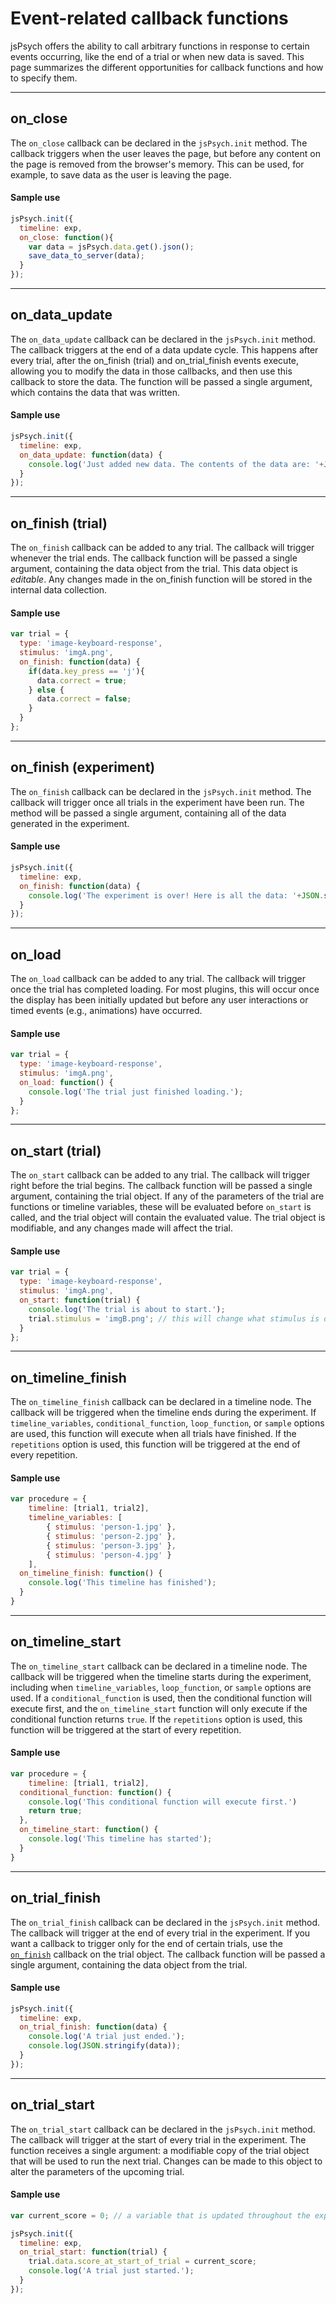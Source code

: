 # Event-related callback functions

jsPsych offers the ability to call arbitrary functions in response to certain events occurring, like the end of a trial or when new data is saved. This page summarizes the different opportunities for callback functions and how to specify them.

---

## on_close

The `on_close` callback can be declared in the `jsPsych.init` method. The callback triggers when the user leaves the page, but before any content on the page is removed from the browser's memory. This can be used, for example, to save data as the user is leaving the page.

#### Sample use
```javascript
jsPsych.init({
  timeline: exp,
  on_close: function(){
    var data = jsPsych.data.get().json();
    save_data_to_server(data);
  }
});
```

---

## on_data_update

The `on_data_update` callback can be declared in the `jsPsych.init` method. The callback triggers at the end of a data update cycle. This happens after every trial, after the on_finish (trial) and on_trial_finish events execute, allowing you to modify the data in those callbacks, and then use this callback to store the data. The function will be passed a single argument, which contains the data that was written.

#### Sample use
```javascript
jsPsych.init({
  timeline: exp,
  on_data_update: function(data) {
    console.log('Just added new data. The contents of the data are: '+JSON.stringify(data));
  }
});
```
---

## on_finish (trial)

The `on_finish` callback can be added to any trial. The callback will trigger whenever the trial ends. The callback function will be passed a single argument, containing the data object from the trial. This data object is *editable*. Any changes made in the on_finish function will be stored in the internal data collection.

#### Sample use
```javascript
var trial = {
  type: 'image-keyboard-response',
  stimulus: 'imgA.png',
  on_finish: function(data) {
    if(data.key_press == 'j'){
      data.correct = true;
    } else {
      data.correct = false;
    }
  }
};
```
---

## on_finish (experiment)

The `on_finish` callback can be declared in the `jsPsych.init` method. The callback will trigger once all trials in the experiment have been run. The method will be passed a single argument, containing all of the data generated in the experiment.

#### Sample use
```javascript
jsPsych.init({
  timeline: exp,
  on_finish: function(data) {
    console.log('The experiment is over! Here is all the data: '+JSON.stringify(data));
  }
});
```
---

## on_load

The `on_load` callback can be added to any trial. The callback will trigger once the trial has completed loading. For most plugins, this will occur once the display has been initially updated but before any user interactions or timed events (e.g., animations) have occurred.

#### Sample use
```javascript
var trial = {
  type: 'image-keyboard-response',
  stimulus: 'imgA.png',
  on_load: function() {
    console.log('The trial just finished loading.');
  }
};
```
---

## on_start (trial)

The `on_start` callback can be added to any trial. The callback will trigger right before the trial begins. The callback function will be passed a single argument, containing the trial object. If any of the parameters of the trial are functions or timeline variables, these will be evaluated before `on_start` is called, and the trial object will contain the evaluated value. The trial object is modifiable, and any changes made will affect the trial.

#### Sample use
```javascript
var trial = {
  type: 'image-keyboard-response',
  stimulus: 'imgA.png',
  on_start: function(trial) {
    console.log('The trial is about to start.');
    trial.stimulus = 'imgB.png'; // this will change what stimulus is displayed in the trial
  }
};
```

---

## on_timeline_finish

The `on_timeline_finish` callback can be declared in a timeline node. The callback will be triggered when the timeline ends during the experiment. If `timeline_variables`, `conditional_function`, `loop_function`, or `sample` options are used, this function will execute when all trials have finished. If the `repetitions` option is used, this function will be triggered at the end of every repetition.

#### Sample use
```javascript
var procedure = {
	timeline: [trial1, trial2],
	timeline_variables: [
		{ stimulus: 'person-1.jpg' },
		{ stimulus: 'person-2.jpg' },
		{ stimulus: 'person-3.jpg' },
		{ stimulus: 'person-4.jpg' }
	],
  on_timeline_finish: function() {
    console.log('This timeline has finished');
  }
}
```
---

## on_timeline_start

The `on_timeline_start` callback can be declared in a timeline node. The callback will be triggered when the timeline starts during the experiment, including when `timeline_variables`, `loop_function`, or `sample` options are used. If a `conditional_function` is used, then the conditional function will execute first, and the `on_timeline_start` function will only execute if the conditional function returns `true`. If the `repetitions` option is used, this function will be triggered at the start of every repetition. 

#### Sample use
```javascript
var procedure = {
	timeline: [trial1, trial2],
  conditional_function: function() {
    console.log('This conditional function will execute first.')
    return true;
  },
  on_timeline_start: function() {
    console.log('This timeline has started');
  }
}
```
---

## on_trial_finish

The `on_trial_finish` callback can be declared in the `jsPsych.init` method. The callback will trigger at the end of every trial in the experiment. If you want a callback to trigger only for the end of certain trials, use the [`on_finish`](#onfinishtrial) callback on the trial object. The callback function will be passed a single argument, containing the data object from the trial.

#### Sample use
```javascript
jsPsych.init({
  timeline: exp,
  on_trial_finish: function(data) {
    console.log('A trial just ended.');
    console.log(JSON.stringify(data));
  }
});
```
---

## on_trial_start

The `on_trial_start` callback can be declared in the `jsPsych.init` method. The callback will trigger at the start of every trial in the experiment. The function receives a single argument: a modifiable copy of the trial object that will be used to run the next trial. Changes can be made to this object to alter the parameters of the upcoming trial.

#### Sample use

```javascript
var current_score = 0; // a variable that is updated throughout the experiment to keep track of the current score.

jsPsych.init({
  timeline: exp,
  on_trial_start: function(trial) {
    trial.data.score_at_start_of_trial = current_score;
    console.log('A trial just started.');
  }
});
```
